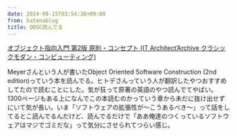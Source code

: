 ```yaml
---
date: 2014-08-15T03:54:38+09:00
from: hatenablog
title: OOSC読んでる
---
```


<p></p><a href="http://www.amazon.co.jp/exec/obidos/ASIN/4798111112/r7kamura07-22/">オブジェクト指向入門 第2版 原則・コンセプト (IT Architect’Archive クラシックモダン・コンピューティング)</a>

<p>Meyerさんという人が書いたObject Oriented Software Construction (2nd edition)っていう本を読んでる。ヒトデさんっていう人が翻訳したやつおすすめしてたので読むことにした。気が狂って原著の英語のやつ読んでてやばい。1300ページもある上になんでこの本読むのかっていう章から未だに抜け出せずにいて気が長い。いま「ソフトウェアの拡張性が〜こうあるべき〜」って話をしてるとこ読んでるんだけど、読んでるだけで「ああ俺達のつくっているソフトウェアはマジでゴミだな」って気分にさせられてつらい感じ。</p>

